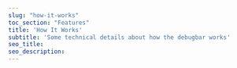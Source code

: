 ```yaml
---
slug: "how-it-works"
toc_section: "Features"
title: 'How It Works'
subtitle: 'Some technical details about how the debugbar works'
seo_title:
seo_description: 
---
```

